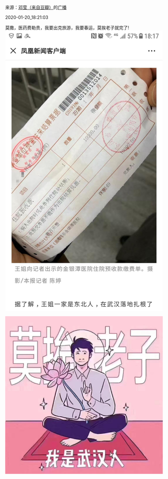 来源：[邓莹（来自豆瓣）](https://www.douban.com/people/1502959/)的[广播](https://www.douban.com/people/1502959/status/2768411716/)


2020-01-20_18:21:03


莫撒，医药费勒贵，我要出克旅游，我要春运，莫挨老子就完了!
![](./pic/2020-01-20_18:21:03-邓莹的广播1.jpg)  

![](./pic/2020-01-20_18:21:03-邓莹的广播2.jpg)  

